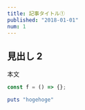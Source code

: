 ```yaml
---
title: 記事タイトル①
published: "2018-01-01"
num: 1
---
```


## 見出し 2

本文

```javascript
const f = () => {};
```

```ruby
puts "hogehoge"
```
